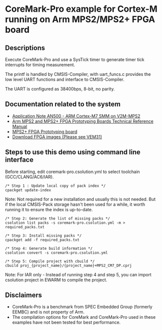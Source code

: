 # CoreMark-Pro example for Cortex-M running on Arm MPS2/MPS2+ FPGA board

## Descriptions

Execute CoreMark-Pro and use a SysTick timer to generate timer tick interrupts for timing measurement.

The printf is handled by CMSIS-Compiler, with uart_funcs.c provides the low level UART functions and interface to CMSIS-Compiler.

The UART is configured as 38400bps, 8-bit, no parity.

## Documentation related to the system

* [Application Note AN500 - ARM Cortex-M7 SMM on V2M-MPS2](https://developer.arm.com/documentation/dai0500/latest/)
* [Arm MPS2 and MPS2+ FPGA Prototyping Boards Technical Reference Manual](https://developer.arm.com/documentation/100112/latest/)
* [MPS2+ FPGA Prototyping board](https://developer.arm.com/Tools%20and%20Software/MPS2%20Plus%20FPGA%20Prototyping%20Board)
* [Download FPGA images (Please see VEM31)](https://developer.arm.com/downloads/-/download-fpga-images)

## Steps to use this demo using command line interface

Before starting, edit coremark-pro.csolution.yml to select toolchain (GCC/CLANG/AC6/IAR).

```
/* Step 1 : Update local copy of pack index */
cpackget update-index
```

Note: Not required for a new installation and usually this is not needed. But if the local CMSIS-Pack storage hasn't been used for a while, it worth running it to ensure the index is up-to-date.

```
/* Step 2: Generate the list of missing packs */
csolution list packs -s coremark-pro.csolution.yml -m > required_packs.txt
```

```
/* Step 3: Install missing packs */
cpackget add -f required_packs.txt
```

```
/* Step 4: Generate build information */
csolution convert -s coremark-pro.csolution.yml
```

```
/* Step 5: Compile project with cbuild */
cbuild proj_{project_name}/{project_name}+MPS2_CM7_DP.cprj
```

Note: For IAR only - Instead of running step 4 and step 5, you can import csolution project in EWARM to compile the project.

## Disclaimers

* CoreMark-Pro is a benchmark from SPEC Embedded Group (formerly EEMBC) and is not property of Arm.
* The compilation options for CoreMark and CoreMark-Pro used in these examples have not been tested for best performance.
